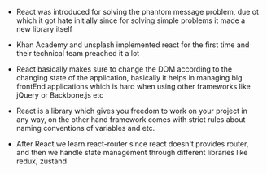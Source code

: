 - React was introduced for solving the phantom message problem, due ot which it got hate initially since for solving simple problems it made a new library itself

- Khan Academy and unsplash implemented react for the first time and their technical team preached it a lot

- React basically makes sure to change the DOM according to the changing state of the application, basically it helps in managing big frontEnd applications which is hard when using other frameworks like jQuery or Backbone.js etc

- React is a library which gives you freedom to work on your project in any way, on the other hand framework comes with strict rules about naming conventions of variables and etc.

- After React we learn react-router since react doesn't provides router, and then we handle state management through different libraries like redux, zustand
